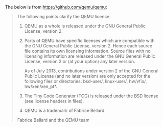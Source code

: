 The below is from https://github.com/qemu/qemu:

> The following points clarify the QEMU license:
>
> 1. QEMU as a whole is released under the GNU General Public License,
>    version 2.
>
> 2. Parts of QEMU have specific licenses which are compatible with the GNU
>    General Public License, version 2. Hence each source file contains its own
>    licensing information.  Source files with no licensing information are
>    released under the GNU General Public License, version 2 or (at your
>    option) any later version.
>
>    As of July 2013, contributions under version 2 of the GNU General Public
>    License (and no later version) are only accepted for the following files or
>    directories: bsd-user/, linux-user/, hw/vfio/, hw/xen/xen_pt*.
>
> 3. The Tiny Code Generator (TCG) is released under the BSD license (see
>    license headers in files).
>
> 4. QEMU is a trademark of Fabrice Bellard.
>
> Fabrice Bellard and the QEMU team
